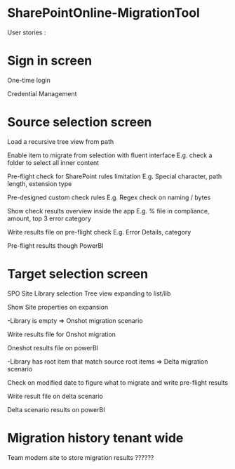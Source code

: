 # SharePointOnline-MigrationTool

User stories :

# Sign in screen

One-time login

Credential Management

# Source selection screen

Load a recursive tree view from path

Enable item to migrate from selection with fluent interface
E.g. check a folder to select all inner content 

Pre-flight check for SharePoint rules limitation
E.g. Special character, path length, extension type

Pre-designed custom check rules
E.g. Regex check on naming / bytes

Show check results overview inside the app
E.g. % file in compliance, amount, top 3 error category

Write results file on pre-flight check
E.g. Error Details, category

Pre-flight results though PowerBI

# Target selection screen

SPO Site Library selection Tree view expanding to list/lib

Show Site properties on expansion

-Library is empty => Onshot migration scenario

Write results file for Onshot migration

Oneshot results file on powerBI

-Library has root item that match source root items => Delta migration scenario 

Check on modified date to figure what to migrate and write pre-flight results

Write result file on delta scenario

Delta scenario results on powerBI

# Migration history tenant wide

Team modern site to store migration results ??????
